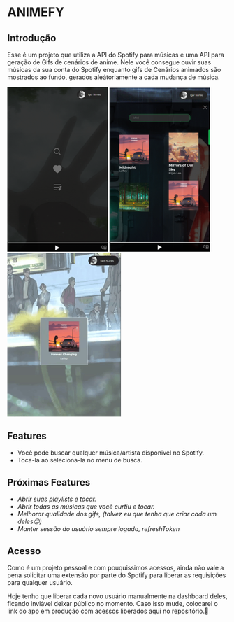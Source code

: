 # ANIMEFY

## Introdução

Esse é um projeto que utiliza a API do Spotify para músicas e uma API para geração de Gifs de cenários de anime. Nele você consegue ouvir suas músicas da sua conta do Spotify enquanto gifs de Cenários animados são mostrados ao fundo, gerados aleátoriamente a cada mudança de música. 

<p float="left">
    <img width= "230" src="./client/public/assets/animefy01.PNG">
    <img width= "230" src="./client/public/assets/animefy02.PNG">
    <img width= "260" src="./client/public/assets/animefy.gif"> 
</p>

## Features

- Você pode buscar qualquer música/artista disponivel no Spotify.
- Toca-la ao seleciona-la no menu de busca.

## Próximas Features
- *Abrir suas playlists e tocar.*
- *Abrir todas as músicas que você curtiu e tocar.*
- *Melhorar qualidade dos gifs, (talvez eu que tenha que criar cada um deles😔)*
- *Manter sessão do usuário sempre logada, refreshToken*

## Acesso
Como é um projeto pessoal e com pouquissimos acessos, ainda não vale a pena solicitar uma extensão por parte do Spotify
para liberar as requisições para qualquer usuário.

Hoje tenho que liberar cada novo usuário manualmente na dashboard deles, ficando inviável deixar público no momento.
Caso isso mude, colocarei o link do app em produção com acessos liberados aqui no repositório.💚







